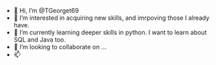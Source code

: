 - 👋 Hi, I’m @TGeorget69
- 👀 I’m interested in acquiring new skills, and imrpoving those I already have.  
- 🌱 I’m currently learning deeper skills in python. I want to learn about SQL and Java too. 
- 💞️ I’m looking to collaborate on ...
- 📫 

<!---
TGeorget69/TGeorget69 is a ✨ special ✨ repository because its `README.md` (this file) appears on your GitHub profile.
You can click the Preview link to take a look at your changes.
--->
